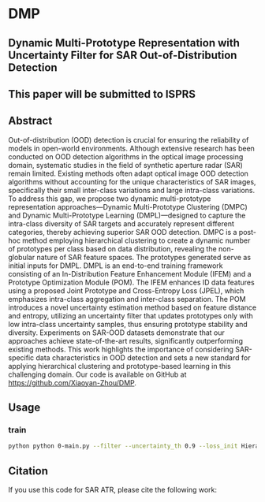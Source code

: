 # DMP
## Dynamic Multi-Prototype Representation with Uncertainty Filter for SAR Out-of-Distribution Detection

## This paper will be submitted to ISPRS

## Abstract
Out-of-distribution (OOD) detection is crucial for ensuring the reliability of models in open-world environments. Although extensive research has been conducted on OOD detection algorithms in the optical image processing domain, systematic studies in the field of synthetic aperture radar (SAR) remain limited. Existing methods often adapt optical image OOD detection algorithms without accounting for the unique characteristics of SAR images, specifically their small inter-class variations and large intra-class variations. To address this gap, we propose two dynamic multi-prototype representation approaches—Dynamic Multi-Prototype Clustering (DMPC) and Dynamic Multi-Prototype Learning (DMPL)—designed to capture the intra-class diversity of SAR targets and accurately represent different categories, thereby achieving superior SAR OOD detection. DMPC is a post-hoc method employing hierarchical clustering to create a dynamic number of prototypes per class based on data distribution, revealing the non-globular nature of SAR feature spaces. The prototypes generated serve as initial inputs for DMPL. DMPL is an end-to-end training framework consisting of an In-Distribution Feature Enhancement Module (IFEM) and a Prototype Optimization Module (POM). The IFEM enhances ID data features using a proposed Joint Prototype and Cross-Entropy Loss (JPEL), which emphasizes intra-class aggregation and inter-class separation. The POM introduces a novel uncertainty estimation method based on feature distance and entropy, utilizing an uncertainty filter that updates prototypes only with low intra-class uncertainty samples, thus ensuring prototype stability and diversity. Experiments on SAR-OOD datasets demonstrate that our approaches achieve state-of-the-art results, significantly outperforming existing methods. This work highlights the importance of considering SAR-specific data characteristics in OOD detection and sets a new standard for applying hierarchical clustering and prototype-based learning in this challenging domain. Our code is available on GitHub at https://github.com/Xiaoyan-Zhou/DMP.

## Usage
### train

```sh
python python 0-main.py --filter --uncertainty_th 0.9 --loss_init HierarchicalClustering --K 40 --batch_size 32 --lr_model 0.01 --lr_pro 0.5 --centroids_path ./init_model_npy/resnet18_CE_10_K40_HierarchicalClustering_centroids.npy --label_path ./init_model_npy/resnet18_CE_10_K40_HierarchicalClustering_labels.npy
```
## Citation
If you use this code for SAR ATR, please cite the following work:
```

```

